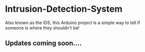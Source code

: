# Intrusion-Detection-System
Also known as the IDS, this Arduino project is a simple way to tell if someone is where they shouldn't be!

## Updates coming soon....
